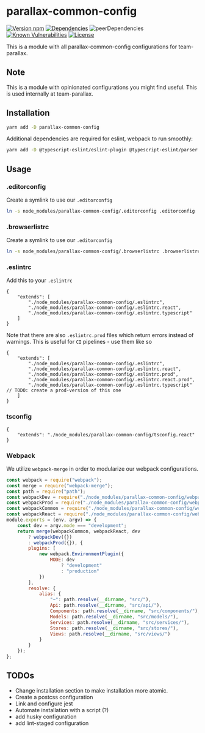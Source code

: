 # parallax-common-config
[![Version npm][version]](http://npmjs.com/package/parallax-common-config)
[![Dependencies][david]](https://david-dm.org/team-parallax/parallax-common-config)
![peerDependencies][peer]
[![Known Vulnerabilities][vulnerabilities]](https://snyk.io/test/npm/parallax-common-config)
[![License][license]](https://opensource.org/licenses/MIT)

[version]: http://img.shields.io/npm/v/parallax-common-config.svg?style=flat-square
[david]: https://img.shields.io/david/team-parallax/parallax-common-config.svg?style=flat-square
[peer]: https://img.shields.io/david/peer/team-parallax/parallax-common-config.svg?style=flat-square
[vulnerabilities]: https://snyk.io/test/npm/parallax-common-config/badge.svg?style=flat-square
[license]: https://img.shields.io/badge/License-MIT-brightgreen.svg?style=flat-square

This is a module with all parallax-common-config configurations for team-parallax.

## Note
This is a module with opinionated configurations you might find useful. This is used internally at team-parallax. 

## Installation
```bash
yarn add -D parallax-common-config
```
Additional dependencies are required for eslint, webpack to run smoothly:
```bash
yarn add -D @typescript-eslint/eslint-plugin @typescript-eslint/parser autoprefixer awesome-typescript-loader cache-loader css-loader css-modules-typescript-loader eslint-config-react-app eslint-loader eslint-plugin-filenames eslint-plugin-import-alias eslint-plugin-jsdoc eslint-plugin-react eslint-plugin-sort-imports-es6-autofix eslint-plugin-unused-imports extract-css-chunks-webpack-plugin file-loader html-webpack-plugin style-loader svg-inline-loader typescript typescript-eslint-parser typings-for-css-modules-loader url-loader webpack-merge
```



## Usage
### .editorconfig
Create a symlink to use our `.editorconfig`
```bash
ln -s node_modules/parallax-common-config/.editorconfig .editorconfig
```
### .browserlistrc
Create a symlink to use our `.editorconfig`
```bash
ln -s node_modules/parallax-common-config/.browserlistrc .browserlistrc
```
### .eslintrc
Add this to your `.eslintrc`
```json5
{
	"extends": [
		"./node_modules/parallax-common-config/.eslintrc",
		"./node_modules/parallax-common-config/.eslintrc.react",
		"./node_modules/parallax-common-config/.eslintrc.typescript"
	]
}
```
Note that there are also `.eslintrc.prod` files which return errors instead of warnings. This is useful for `CI` pipelines - use them like so
```json5
{
	"extends": [
		"./node_modules/parallax-common-config/.eslintrc",
		"./node_modules/parallax-common-config/.eslintrc.react",
		"./node_modules/parallax-common-config/.eslintrc.prod",
		"./node_modules/parallax-common-config/.eslintrc.react.prod",
		"./node_modules/parallax-common-config/.eslintrc.typescript" // TODO: create a prod-version of this one
	]
}
```
### tsconfig
```json5
{
	"extends": "./node_modules/parallax-common-config/tsconfig.react"
}
```
### Webpack
We utilize `webpack-merge` in order to modularize our webpack configurations.
```javascript
const webpack = require("webpack");
const merge = require("webpack-merge");
const path = require("path");
const webpackDev = require("./node_modules/parallax-common-config/webpack.config.dev");
const webpackProd = require("./node_modules/parallax-common-config/webpack.config.prod");
const webpackCommon = require("./node_modules/parallax-common-config/webpack.config.common");
const webpackReact = require("./node_modules/parallax-common-config/webpack.config.react");
module.exports = (env, argv) => {
	const dev = argv.mode === "development";
	return merge(webpackCommon, webpackReact, dev
		? webpackDev({})
		: webpackProd({}), {
		plugins: [
			new webpack.EnvironmentPlugin({
				MODE: dev
					? "development"
					: "production"
			})
		],
		resolve: {
			alias: {
				"~": path.resolve(__dirname, "src/"),
				Api: path.resolve(__dirname, "src/api/"),
				Components: path.resolve(__dirname, "src/components/"),
				Models: path.resolve(__dirname, "src/models/"),
				Services: path.resolve(__dirname, "src/services/"),
				Stores: path.resolve(__dirname, "src/stores/"),
				Views: path.resolve(__dirname, "src/views/")
			}
		}
	});
};
```
## TODOs
* Change installation section to make installation more atomic.
* Create a postcss configuration
* Link and configure jest
* Automate installation with a script (?)
* add husky configuration
* add lint-staged configuration